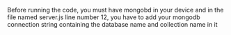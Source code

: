 Before running the code, you must have mongobd in your device and in the file named server.js line number 12, you have to add your mongodb connection string containing the database name and collection name in it 

